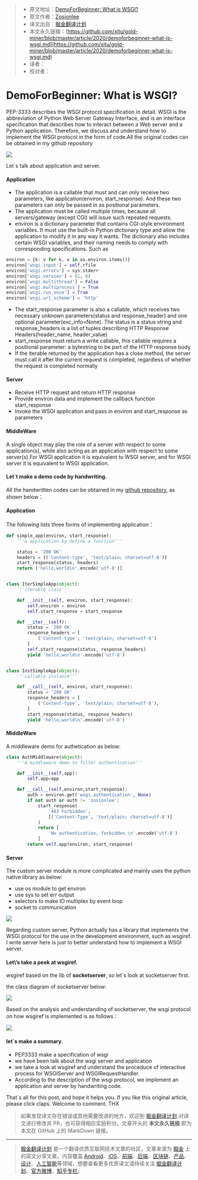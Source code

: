 > * 原文地址：[DemoForBeginner: What is WSGI?](https://levelup.gitconnected.com/demoforbeginner-what-is-wsgi-ac3c2a67089)
> * 原文作者：[Zosionlee](https://medium.com/@zosionlee.chou)
> * 译文出自：[掘金翻译计划](https://github.com/xitu/gold-miner)
> * 本文永久链接：[https://github.com/xitu/gold-miner/blob/master/article/2020/demoforbeginner-what-is-wsgi.md](https://github.com/xitu/gold-miner/blob/master/article/2020/demoforbeginner-what-is-wsgi.md)
> * 译者：
> * 校对者：

# DemoForBeginner: What is WSGI?

PEP-3333 describes the WSGI protocol specification in detail. WSGI is the abbreviation of Python Web Server Gateway Interface, and is an interface specification that describes how to interact between a Web server and a Python application. Therefore, we discuss and understand how to implement the WSGI protocol in the form of code.All the original codes can be obtained in my github repository

![](https://cdn-images-1.medium.com/max/3314/1*PHVAYtkTLNcEl-OqhpsUUA.png)

Let\`s talk about application and server.

#### Application

* The application is a callable that must and can only receive two parameters, like application(environ, start_response). And these two parameters can only be passed in as positional parameters.
* The application must be called multiple times, because all servers/gateway (except CGI) will issue such repeated requests.
* environ is a dictionary parameter that contains CGI-style environment variables. It must use the built-in Python dictionary type and allow the application to modify it in any way it wants. The dictionary also includes certain WSGI variables, and their naming needs to comply with corresponding specifications. Such as

```py
environ = {k: v for k, v in os.environ.items()}
environ['wsgi.input'] = self.rfile
environ['wsgi.errors'] = sys.stderr
environ['wsgi.version'] = (1, 0)
environ['wsgi.multithread'] = False
environ['wsgi.multiprocess'] = True
environ['wsgi.run_once'] = True
environ['wsgi.url_scheme'] = 'http'
```

* The start_response parameter is also a callable, which receives two necessary unknown parameters(status and response_header) and one optional parameter(exc_info=None). The status is a status string and
response_headers is a list of tuples describing HTTP Response Headers(header_name, header_value)
* start_response must return a write callable, this callable requires a positional parameter: a bytestring to be part of the HTTP response body
* If the iterable returned by the application has a close method, the server must call it after the current request is completed, regardless of whether the request is completed normally

#### Server

* Receive HTTP request and return HTTP response
* Provide environ data and implement the callback function start_response
* Invoke the WSGI application and pass in environ and start_response as parameters

#### MiddleWare

A single object may play the role of a server with respect to some application(s), while also acting as an application with respect to some server(s).For WSGI application it is equivalent to WSGI server, and for WSGI server it is equivalent to WSGI application.

#### Let\`t make a demo code by handwriting.

All the handwritten codes can be obtained in my [github repository](https://github.com/ZosionLee/DemoForBeginner/blob/develop/wsgi/wsgi_handwrite.py), as shown below：

#### Application

The following lists three forms of implementing application：

```python
def simple_app(environ, start_response):
    '''a application by define a function'''

    status = '200 OK'
    headers = [('Content-type', 'text/plain; charset=utf-8')]
    start_response(status, headers)
    return ['hello,world\n'.encode('utf-8')]


class IterSimpleApp(object):
    '''iterable class'''

    def __init__(self, environ, start_response):
        self.environ = environ
        self.start_response = start_response

    def __iter__(self):
        status = '200 OK'
        response_headers = [
            ('Content-type', 'text/plain; charset=utf-8')
        ]
        self.start_response(status, response_headers)
        yield 'hello,world\n'.encode('utf-8')


class InstSimpleApp(object):
    '''callable instance'''

    def __call__(self, environ, start_response):
        status = '200 OK'
        response_headers = [
            ('Content-type', 'text/plain; charset=utf-8'),
        ]
        start_response(status, response_headers)
        yield 'hello,world\n'.encode('utf-8')     
```

#### MiddleWare

A middleware demo for authetication as below:

```Python
class AuthMiddleware(object):
    '''A middleware demo to filter authentication'''

    def __init__(self,app):
        self.app=app

    def __call__(self,environ,start_response):
        auth = environ.get('wsgi.authentication', None)
        if not auth or auth != 'zosionlee':
            start_response(
                '403 Forbidden',
                [('Content-Type', 'text/plain; charset=utf-8')]
            )
            return [
                'No authentication, forbidden.\n'.encode('utf-8')
            ]
        return self.app(environ, start_response)
```

#### Server

The custom server module is more complicated and mainly uses the python native library as below:

* use os module to get environ
* use sys to set err output
* selectors to make IO multiplex by event loop
* socket to communication

![](https://cdn-images-1.medium.com/max/3702/1*wKZbKXmlXr-dx9QaXgI20w.png)

Regarding custom server, Python actually has a library that implements the WSGI protocol for the use in the development environment, such as wsgiref. I write server here is just to better understand how to implement a WSGI server.

#### Let\’s take a peek at wsgiref.

wsgiref based on the lib of **socketserver**, so let\`s look at socketserver first.

the class diagram of socketserver below:

![](https://cdn-images-1.medium.com/max/3726/1*ZeEVOdTcTBdMtF7huJydow.png)

Based on the analysis and understanding of socketserver, the wsgi protocol on how wsgiref is implemented is as follows：

![](https://cdn-images-1.medium.com/max/3776/1*kI7Xtyw0pzpv6BjpVEsNHg.png)

#### let\`s make a summary.

* PEP3333 make a specification of wsgi
* we have been talk about the wsgi server and application
* we take a look at wsgiref and understand the proceduce of interactive process for WSGIServer and WSGIRequestHandler.
* According to the description of the wsgi protocol, we implement an application and server by handwriting code.

That\`s all for this post, and hope it helps you. If you like this original article, please click claps. Welcome to comment. THX

> 如果发现译文存在错误或其他需要改进的地方，欢迎到 [掘金翻译计划](https://github.com/xitu/gold-miner) 对译文进行修改并 PR，也可获得相应奖励积分。文章开头的 **本文永久链接** 即为本文在 GitHub 上的 MarkDown 链接。

---

> [掘金翻译计划](https://github.com/xitu/gold-miner) 是一个翻译优质互联网技术文章的社区，文章来源为 [掘金](https://juejin.im) 上的英文分享文章。内容覆盖 [Android](https://github.com/xitu/gold-miner#android)、[iOS](https://github.com/xitu/gold-miner#ios)、[前端](https://github.com/xitu/gold-miner#前端)、[后端](https://github.com/xitu/gold-miner#后端)、[区块链](https://github.com/xitu/gold-miner#区块链)、[产品](https://github.com/xitu/gold-miner#产品)、[设计](https://github.com/xitu/gold-miner#设计)、[人工智能](https://github.com/xitu/gold-miner#人工智能)等领域，想要查看更多优质译文请持续关注 [掘金翻译计划](https://github.com/xitu/gold-miner)、[官方微博](http://weibo.com/juejinfanyi)、[知乎专栏](https://zhuanlan.zhihu.com/juejinfanyi)。
